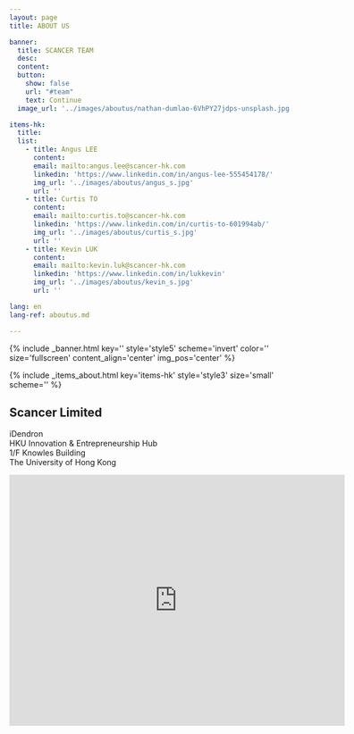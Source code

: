 ```yaml
---
layout: page
title: ABOUT US

banner:
  title: SCANCER TEAM
  desc:
  content: 
  button:
    show: false
    url: "#team"
    text: Continue
  image_url: '../images/aboutus/nathan-dumlao-6VhPY27jdps-unsplash.jpg'

items-hk:
  title: 
  list:
    - title: Angus LEE
      content: 
      email: mailto:angus.lee@scancer-hk.com
      linkedin: 'https://www.linkedin.com/in/angus-lee-555454178/'
      img_url: '../images/aboutus/angus_s.jpg'
      url: ''
    - title: Curtis TO
      content: 
      email: mailto:curtis.to@scancer-hk.com
      linkedin: 'https://www.linkedin.com/in/curtis-to-601994ab/'
      img_url: '../images/aboutus/curtis_s.jpg'
      url: ''
    - title: Kevin LUK
      content:
      email: mailto:kevin.luk@scancer-hk.com
      linkedin: 'https://www.linkedin.com/in/lukkevin'
      img_url: '../images/aboutus/kevin_s.jpg'
      url: ''

lang: en
lang-ref: aboutus.md

---
```

<!-- Welcome Banner -->
{% include _banner.html key='' style='style5' scheme='invert' color='' size='fullscreen' content_align='center' img_pos='center' %}

{% include _items_about.html key='items-hk' style='style3' size='small' scheme='' %}

<section class="wrapper style1 align-center invert">
  <div class="spotlight style1 fifty content-align-left orient-left invert">
    <div class="content">
      <h2 class="motto">Scancer Limited</h2>
      <p>iDendron<br>HKU Innovation & Entrepreneurship Hub<br>1/F Knowles Building<br>The University of Hong Kong</p>
      <a href="mailto:info@scancer-hk.com" class="icon style1 far fa-envelope"></a>
      <a href="https://www.linkedin.com/company/14560441/" class="icon style1 fab fa-linkedin"></a>
    </div>
    <div class="map-responsive">
      <iframe src="https://www.google.com/maps/embed?pb=!1m18!1m12!1m3!1d1845.9327791299138!2d114.13616312001159!3d22.28308199859194!2m3!1f0!2f0!3f0!3m2!1i1024!2i768!4f13.1!3m3!1m2!1s0x3403ff86875db4b3%3A0x79b354fa1d9cdfba!2sKnowles+Building!5e0!3m2!1sen!2shk!4v1563294214977!5m2!1sen!2shk" width="600" height="450" frameborder="0" style="border:0" allowfullscreen></iframe>
    </div>
  </div>
</section>